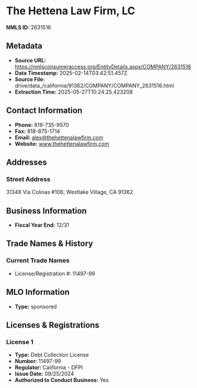 # The Hettena Law Firm, LC

**NMLS ID:** 2631516

## Metadata
- **Source URL:** https://nmlsconsumeraccess.org/EntityDetails.aspx/COMPANY/2631516
- **Data Timestamp:** 2025-02-14T03:42:51.457Z
- **Source File:** drive/data_/california/91362/COMPANY/COMPANY_2631516.html
- **Extraction Time:** 2025-05-27T10:24:25.423208

## Contact Information
- **Phone:** 818-735-9570
- **Fax:** 818-875-1714
- **Email:** alex@thehettenalawfirm.com
- **Website:** www.thehettenalawfirm.com

## Addresses
### Street Address
31348 Via Colinas #106; Westlake Village, CA 91362

## Business Information
- **Fiscal Year End:** 12/31

## Trade Names & History
### Current Trade Names
- License/Registration #: 11497-99

## MLO Information
- **Type:** sponsored

## Licenses & Registrations

### License 1
- **Type:** Debt Collection License
- **Number:** 11497-99
- **Regulator:** California - DFPI
- **Issue Date:** 09/25/2024
- **Authorized to Conduct Business:** Yes
